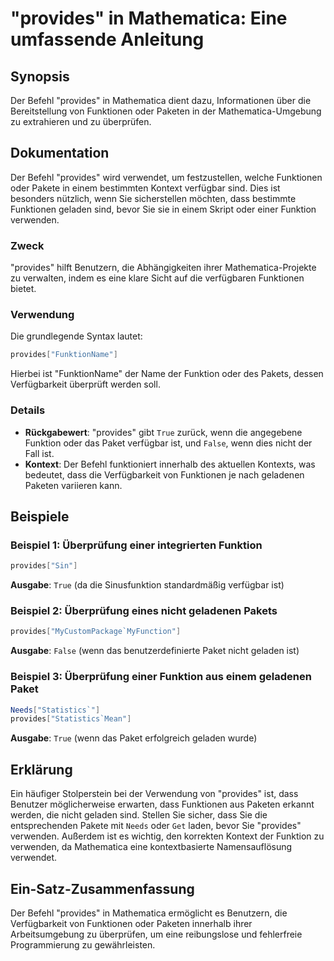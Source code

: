 <!--
Meta Description: # "provides" in Mathematica: Eine umfassende Anleitung ## Synopsis Der Befehl "provides" in Mathematica dient dazu, Informationen über die Bereitstell...
Meta Keywords: provides, mathematica, der, die, ist
-->

# "provides" in Mathematica: Eine umfassende Anleitung

## Synopsis
Der Befehl "provides" in Mathematica dient dazu, Informationen über die Bereitstellung von Funktionen oder Paketen in der Mathematica-Umgebung zu extrahieren und zu überprüfen.

## Dokumentation
Der Befehl "provides" wird verwendet, um festzustellen, welche Funktionen oder Pakete in einem bestimmten Kontext verfügbar sind. Dies ist besonders nützlich, wenn Sie sicherstellen möchten, dass bestimmte Funktionen geladen sind, bevor Sie sie in einem Skript oder einer Funktion verwenden. 

### Zweck
"provides" hilft Benutzern, die Abhängigkeiten ihrer Mathematica-Projekte zu verwalten, indem es eine klare Sicht auf die verfügbaren Funktionen bietet.

### Verwendung
Die grundlegende Syntax lautet:
```mathematica
provides["FunktionName"]
```
Hierbei ist "FunktionName" der Name der Funktion oder des Pakets, dessen Verfügbarkeit überprüft werden soll.

### Details
- **Rückgabewert**: "provides" gibt `True` zurück, wenn die angegebene Funktion oder das Paket verfügbar ist, und `False`, wenn dies nicht der Fall ist.
- **Kontext**: Der Befehl funktioniert innerhalb des aktuellen Kontexts, was bedeutet, dass die Verfügbarkeit von Funktionen je nach geladenen Paketen variieren kann.

## Beispiele
### Beispiel 1: Überprüfung einer integrierten Funktion
```mathematica
provides["Sin"]
```
**Ausgabe**: `True` (da die Sinusfunktion standardmäßig verfügbar ist)

### Beispiel 2: Überprüfung eines nicht geladenen Pakets
```mathematica
provides["MyCustomPackage`MyFunction"]
```
**Ausgabe**: `False` (wenn das benutzerdefinierte Paket nicht geladen ist)

### Beispiel 3: Überprüfung einer Funktion aus einem geladenen Paket
```mathematica
Needs["Statistics`"]
provides["Statistics`Mean"]
```
**Ausgabe**: `True` (wenn das Paket erfolgreich geladen wurde)

## Erklärung
Ein häufiger Stolperstein bei der Verwendung von "provides" ist, dass Benutzer möglicherweise erwarten, dass Funktionen aus Paketen erkannt werden, die nicht geladen sind. Stellen Sie sicher, dass Sie die entsprechenden Pakete mit `Needs` oder `Get` laden, bevor Sie "provides" verwenden. Außerdem ist es wichtig, den korrekten Kontext der Funktion zu verwenden, da Mathematica eine kontextbasierte Namensauflösung verwendet.

## Ein-Satz-Zusammenfassung
Der Befehl "provides" in Mathematica ermöglicht es Benutzern, die Verfügbarkeit von Funktionen oder Paketen innerhalb ihrer Arbeitsumgebung zu überprüfen, um eine reibungslose und fehlerfreie Programmierung zu gewährleisten.